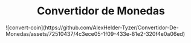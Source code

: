 <h1 align="center"> Convertidor de Monedas </h1>
![convert-coin](https://github.com/AlexHelder-Tyzer/Convertidor-De-Monedas/assets/72510437/4c3ece05-1f09-433e-81e2-320f4e0a06ed)
